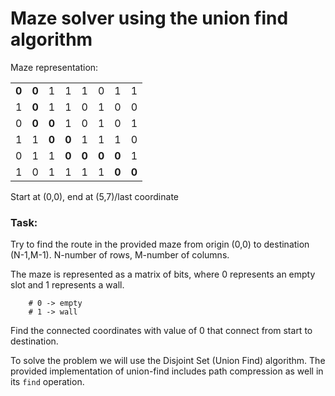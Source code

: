 # Maze solver using the union find algorithm

Maze representation:

|       |       |       |       |       |       |       |       |
| ----- | ----- | ----- | ----- | ----- | ----- | ----- | ----- |
| **0** | **0** | 1     | 1     | 1     | 0     | 1     | 1     |
| 1     | **0** | 1     | 1     | 0     | 1     | 0     | 0     |
| 0     | **0** | **0** | 1     | 0     | 1     | 0     | 1     |
| 1     | 1     | **0** | **0** | 1     | 1     | 1     | 0     |
| 0     | 1     | 1     | **0** | **0** | **0** | **0** | 1     |
| 1     | 0     | 1     | 1     | 1     | 1     | **0** | **0** |

Start at (0,0), end at (5,7)/last coordinate

### Task:

Try to find the route in the provided maze from origin (0,0) to destination (N-1,M-1). N-number of rows, M-number of columns.

The maze is represented as a matrix of bits, where 0 represents an empty slot and 1 represents a wall.

```
    # 0 -> empty
    # 1 -> wall
```

Find the connected coordinates with value of 0 that connect from start to destination.

To solve the problem we will use the Disjoint Set (Union Find) algorithm.
The provided implementation of union-find includes path compression as well in its `find` operation.
